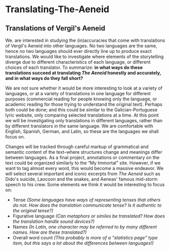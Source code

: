 # Translating-The-Aeneid

## Translations of Vergil's Aeneid

We. are interested in studying the (in)accuracies that come with translations of Vergil's Aeneid into other languages. No two languages are the same, hence no two languages should ever directly line up to produce exact translations. We would like to investigate where elements of the storytelling diverge due to different characteristics of each language, or different choices of each translator. To summarize: **in what ways do these translations succeed at translating _The Aeneid_ honestly and accurately, and in what ways do they fall short?**

We are not sure whether it would be more interesting to look at a variety of languages, or at a variety of translations in one language for different purposes (commercial reading for people knowing only the language, or academic reading for those trying to understand the original text). Perhaps both could be done; and this could be similar to the Galician-Portuguese lyric website, only comparing selected translations at a time. At this point we will be investigating only translations in different languages, rather than by different translators in the same language. We are comfortable with English, Spanish, German, and Latin, so these are the languages we shall focus on.

Changes will be tracked through careful markup of grammatical and semantic content of the text–where structures change and meanings differ between languages. As a final project, annotations or commentary on the text could be organized similarly to the “My Immortal” site. However, if we want to tag almost every word, this would become a massive endeavor. We will select several important and iconic excerpts from _The Aeneid_ such as Dido's suicide, Laocoon and the snakes, and Aeneas' famous mid-storm speech to his crew. Some elements we think it would be interesting to focus on:

* Tense *(Some languages have ways of representing tenses that others do not. How does the translation communicate tense? Is it authentic to the original tense?)*
* Figurative language *(Can metaphors or similes be translated? How does the translation handle sound devices?)*
* Names *(In Latin, one character may be referred to by many different names. How are these translated?)*
* Overall word count *(This probably is more of a "statistics page" type item, but this says a lot about the differences between languages!)*
